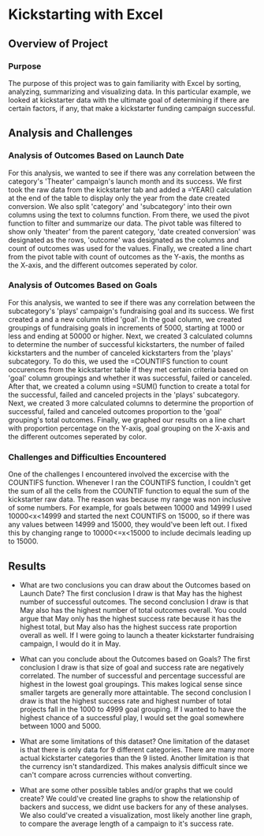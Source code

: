 # Kickstarting with Excel




## Overview of Project

### Purpose
The purpose of this project was to gain familiarity with Excel by sorting, analyzing, summarizing and visualizing data. In this particular example, we looked at kickstarter data with the ultimate goal of determining if there are certain factors, if any, that make a kickstarter funding campaign successful.

## Analysis and Challenges

### Analysis of Outcomes Based on Launch Date
For this analysis, we wanted to see if there was any correlation between the category's 'Theater' campaign's launch month and its success. We first took the raw data from the kickstarter tab and added a =YEAR() calculation at the end of the table to display only the year from the date created conversion. We also split 'category' and 'subcategory' into their own columns using the text to columns function. From there, we used the pivot function to filter and summarize our data. The pivot table was filtered to show only 'theater' from the parent category, 'date created conversion' was designated as the rows, 'outcome' was designated as the columns and count of outcomes was used for the values. Finally, we created a line chart from the pivot table with count of outcomes as the Y-axis, the months as the X-axis, and the different outcomes seperated by color.

### Analysis of Outcomes Based on Goals
For this analysis, we wanted to see if there was any correlation between the subcategory's 'plays' campaign's fundraising goal and its success. We first created a and a new column titled 'goal'. In the goal column, we created groupings of fundraising goals in increments of 5000, starting at 1000 or less and ending at 50000 or higher. Next, we created 3 calculated columns to determine the number of successful kickstarters, the number of failed kickstarters and the number of canceled kickstarters from the 'plays' subcategory. To do this, we used the =COUNTIFS function to count occurences from the kickstarter table if they met certain criteria based on 'goal' column groupings and whether it was successful, failed or canceled. After that, we created a column using =SUM() function to create a total for the successful, failed and canceled projects in the 'plays' subcategory. Next, we created 3 more calculated columns to determine the proportion of successful, failed and canceled outcomes proportion to the 'goal' grouping's total outcomes. Finally, we graphed our results on a line chart with proportion percentage on the Y-axis, goal grouping on the X-axis and the different outcomes seperated by color.

### Challenges and Difficulties Encountered
One of the challenges I encountered involved the excercise with the COUNTIFS function. Whenever I ran the COUNTIFS function, I couldn't get the sum of all the cells from the COUNTIF function to equal the sum of the kickstarter raw data. The reason was because my range was non inclusive of some numbers. For example, for goals between 10000 and 14999 I used 10000<x<14999 and started the next COUNTIFS on 15000, so if there was any values between 14999 and 15000, they would've been left out. I fixed this by changing range to 10000<=x<15000 to include decimals leading up to 15000.
	 
## Results

- What are two conclusions you can draw about the Outcomes based on Launch Date?
The first conclusion I draw is that May has the highest number of successful outcomes. The second conclusion I draw is that May also has the highest number of total outcomes overall. You could argue that May only has the highest success rate because it has the highest total, but May also has the highest success rate proportion overall as well. If I were going to launch a theater kickstarter fundraising campaign, I would do it in May.

- What can you conclude about the Outcomes based on Goals?
The first conclusion I draw is that size of goal and success rate are negatively correlated. The number of successful and percentage successful are highest in the lowest goal groupings. This makes logical sense since smaller targets are generally more attaintable. The second conclusion I draw is that the highest success rate and highest number of total projects fall in the 1000 to 4999 goal grouping. If I wanted to have the highest chance of a successful play, I would set the goal somewhere between 1000 and 5000.

- What are some limitations of this dataset?
One limitation of the dataset is that there is only data for 9 different categories. There are many more actual kickstarter categories than the 9 listed. Another limitation is that the currency isn't standardized. This makes analysis difficult since we can't compare across currencies without converting.

- What are some other possible tables and/or graphs that we could create?
We could've created line graphs to show the relationship of backers and success, we didnt use backers for any of these analyses. We also could've created a visualization, most likely another line graph, to compare the average length of a campaign to it's success rate. 
